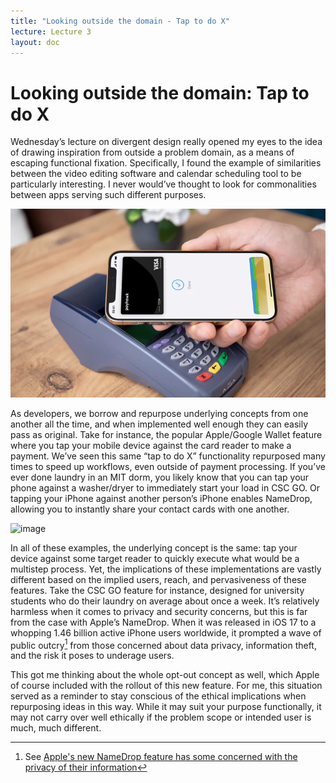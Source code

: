 ```yaml
---
title: "Looking outside the domain - Tap to do X"
lecture: Lecture 3
layout: doc
---
```


# Looking outside the domain: Tap to do X

Wednesday’s lecture on divergent design really opened my eyes to the idea of drawing inspiration from outside a problem domain, as a means of escaping functional fixation. Specifically, I found the example of similarities between the video editing software and calendar scheduling tool to be particularly interesting. I never would’ve thought to look for commonalities between apps serving such different purposes.

![Apple Pay image](../images/blog/img_1.png)

As developers, we borrow and repurpose underlying concepts from one another all the time, and when implemented well enough they can easily pass as original. Take for instance, the popular Apple/Google Wallet feature where you tap your mobile device against the card reader to make a payment. We’ve seen this same “tap to do X” functionality repurposed many times to speed up workflows, even outside of payment processing. If you’ve ever done laundry in an MIT dorm, you likely know that you can tap your phone against a washer/dryer to immediately start your load in CSC GO. Or tapping your iPhone against another person’s iPhone enables NameDrop, allowing you to instantly share your contact cards with one another.

![ image](../images/blog/img.png)

In all of these examples, the underlying concept is the same: tap your device against some target reader to quickly execute what would be a multistep process. Yet, the implications of these implementations are vastly different based on the implied users, reach, and pervasiveness of these features. Take the CSC GO feature for instance, designed for university students who do their laundry on average about once a week. It’s relatively harmless when it comes to privacy and security concerns, but this is far from the case with Apple’s NameDrop. When it was released in iOS 17 to a whopping 1.46 billion active iPhone users worldwide, it prompted a wave of public outcry[^1] from those concerned about data privacy, information theft, and the risk it poses to underage users. 

This got me thinking about the whole opt-out concept as well, which Apple of course included with the rollout of this new feature. For me, this situation served as a reminder to stay conscious of the ethical implications when repurposing ideas in this way. While it may suit your purpose functionally, it may not carry over well ethically if the problem scope or intended user is much, much different.

[^1]: See [Apple's new NameDrop feature has some concerned with the privacy of their information](https://ottawa.ctvnews.ca/apple-s-new-namedrop-feature-has-some-concerned-with-the-privacy-of-their-information-1.6664472)